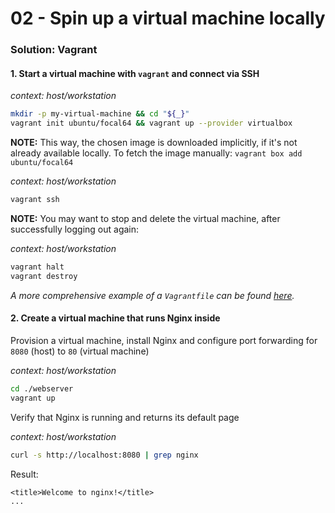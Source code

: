 02 - Spin up a virtual machine locally
======================================


### Solution: Vagrant

#### 1. Start a virtual machine with `vagrant` and connect via SSH

*context: host/workstation*
```bash
mkdir -p my-virtual-machine && cd "${_}"
vagrant init ubuntu/focal64 && vagrant up --provider virtualbox
```

__NOTE:__ This way, the chosen image is downloaded implicitly, if it's not already available
locally. To fetch the image manually: `vagrant box add ubuntu/focal64`

*context: host/workstation*
```bash
vagrant ssh
```

__NOTE:__ You may want to stop and delete the virtual machine, after successfully logging out again:

*context: host/workstation*
```bash
vagrant halt
vagrant destroy
```

*A more comprehensive example of a `Vagrantfile` can be found [here](./../../../../scenarios/ansible/environments/local/Vagrantfile).*


#### 2. Create a virtual machine that runs Nginx inside

Provision a virtual machine, install Nginx and configure port forwarding for `8080` (host) to `80` (virtual machine)

*context: host/workstation*
```bash
cd ./webserver
vagrant up
```

Verify that Nginx is running and returns its default page

*context: host/workstation*
```bash
curl -s http://localhost:8080 | grep nginx
```

Result:
```
<title>Welcome to nginx!</title>
...
```

